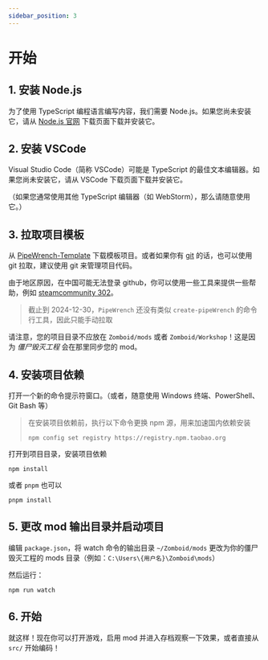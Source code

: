 ```yaml
---
sidebar_position: 3
---
```


# 开始

## 1. 安装 Node.js

为了使用 TypeScript 编程语言编写内容，我们需要 Node.js。如果您尚未安装它，请从 [Node.js 官网](https://nodejs.org/) 下载页面下载并安装它。

## 2. 安装 VSCode

Visual Studio Code（简称 VSCode）可能是 TypeScript 的最佳文本编辑器。如果您尚未安装它，请从 VSCode 下载页面下载并安装它。

（如果您通常使用其他 TypeScript 编辑器（如 WebStorm），那么请随意使用它。）

## 3. 拉取项目模板

从 [PipeWrench-Template](https://github.com/asledgehammer/PipeWrench-Template) 下载模板项目。或者如果你有 [git](https://git-scm.com/) 的话，也可以使用 git 拉取，建议使用 git 来管理项目代码。

由于地区原因，在中国可能无法登录 github，你可以使用一些工具来提供一些帮助，例如 [steamcommunity 302](https://www.dogfight360.com/blog/686/)。

> 截止到 2024-12-30，`PipeWrench` 还没有类似 `create-pipeWrench` 的命令行工具，因此只能手动拉取

请注意，您的项目目录不应放在 `Zomboid/mods` 或者 `Zomboid/Workshop`！这是因为 _僵尸毁灭工程_ 会在那里同步您的 mod。

## 4. 安装项目依赖

打开一个新的命令提示符窗口。（或者，随意使用 Windows 终端、PowerShell、Git Bash 等）

> 在安装项目依赖前，执行以下命令更换 npm 源，用来加速国内依赖安装
>
> ```shell
> npm config set registry https://registry.npm.taobao.org
> ```

打开到项目目录，安装项目依赖

```shell
npm install
```

或者 `pnpm` 也可以

```shell
pnpm install
```

## 5. 更改 mod 输出目录并启动项目

编辑 `package.json`，将 watch 命令的输出目录 `~/Zomboid/mods` 更改为你的僵尸毁灭工程的 mods 目录（例如：`C:\Users\{用户名}\Zomboid\mods`）

然后运行：

```shell
npm run watch
```

## 6. 开始
就这样！现在你可以打开游戏，启用 mod 并进入存档观察一下效果，或者直接从 `src/` 开始编码！